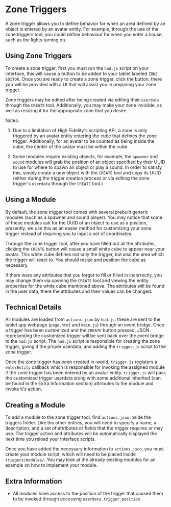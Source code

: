 Zone Triggers
===================
A zone trigger allows you to define behavior for when an area defined by an object is entered by an avatar entity.  For example, through the use of the zone triggers tool, you could define behaviour for when you enter a house, such as the lights turning on.

Using Zone Triggers
-------
To create a zone trigger, first you must run the `hud.js` script on your interface, this will cause a button to be added to your tablet labeled `ZONE EDITOR`.  Once you are ready to create a zone trigger, click the button, there you will be provided with a UI that will assist you in preparing your zone trigger.

Zone triggers may be edited after being created via editing their `userdata` through the `CREATE` tool.  Additionally, you may make your zone invisible, as well as resizing it for the appropriate zone that you desire.  

Notes:

 1. Due to a limitation of High Fidelity's scripting API, a zone is only triggered by an avatar entity entering the cube that defines the zone trigger.  Additionally, for an avatar to be counted as being inside the cube, the center of the avatar must be within the cube.
 
 2. Some modules require existing objects, for example, the `spawner` and `sound` modules will grab the position of an object specified by their UUID to use for where to spawn an object or play a sound.  In order to satisfy this, simply create a new object with the `CREATE` tool and copy its UUID (either during the trigger creation process or via editing the zone trigger's `userdata` through the `CREATE` tool.)

Using a Module
-------
By default, the zone trigger tool comes with several prebuilt generic modules (such as a spawner and sound player).  You may notice that some of these modules ask for the UUID of an object to use as a position, presently, we use this as an easier method for customizing your zone trigger instead of requiring you to input a set of coordinates.

Through the zone trigger tool, after you have filled out all the attributes, clicking the `CREATE` button will cause a small white cube to appear near your avatar.  This white cube defines not only the trigger, but also the area which the trigger will react to.  You should resize and position the cube as necessary.

If there were any attributes that you forgot to fill or filled in incorrectly, you may change them via opening the `CREATE` tool and viewing the entity properties for the white cube mentioned above.  The attributes will be found in the user data, there the attributes and their values can be changed.

Technical Details
-------
All modules are loaded from `actions.json` by `hud.js`, these are sent to the tablet app webpage (`page.html` and `main.js`) through an event bridge.  Once a trigger has been customized and the `CREATE` button pressed, JSON representing the customized trigger will be sent back over the event bridge to the `hud.js` script.  The `hud.js` script is responsible for creating the zone trigger, giving it the proper userdata, and adding the `trigger.js` script to the zone trigger.

Once the zone trigger has been created in-world, `trigger.js` registers a `enterEntity` callback which is responsible for invoking the assigned module if the zone trigger has been entered by an avatar entity.  `trigger.js` will pass the customized trigger userdata along with some additional inherited (can be found in the Extra Information section) attributes to the module and invoke it's action.

Creating a Module
-------
To add a module to the zone trigger tool, find `actions.json` inside the triggers folder.  Like the other entries, you will need to specify a name, a description, and a set of attributes or fields that the trigger requires or may use.  The trigger action and attributes will be automatically displayed the next time you reload your interface scripts.

Once you have added the necessary information to `actions.json`, you must create your module script, which will need to be placed inside `triggers/modules/`.  You may look at the already existing modules for an example on how to implement your module.

Extra Information
-------

 - All modules have access to the position of the trigger that caused them to be invoked through accessing `userdata.trigger_position`
